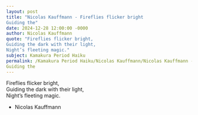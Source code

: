 ```yaml
---
layout: post
title: "Nicolas Kauffmann - Fireflies flicker bright  
Guiding the"
date: 2024-12-28 12:00:00 -0000
author: Nicolas Kauffmann
quote: "Fireflies flicker bright,  
Guiding the dark with their light,  
Night’s fleeting magic."
subject: Kamakura Period Haiku
permalink: /Kamakura Period Haiku/Nicolas Kauffmann/Nicolas Kauffmann - Fireflies flicker bright  
Guiding the
---
```


Fireflies flicker bright,  
Guiding the dark with their light,  
Night’s fleeting magic.

- Nicolas Kauffmann
